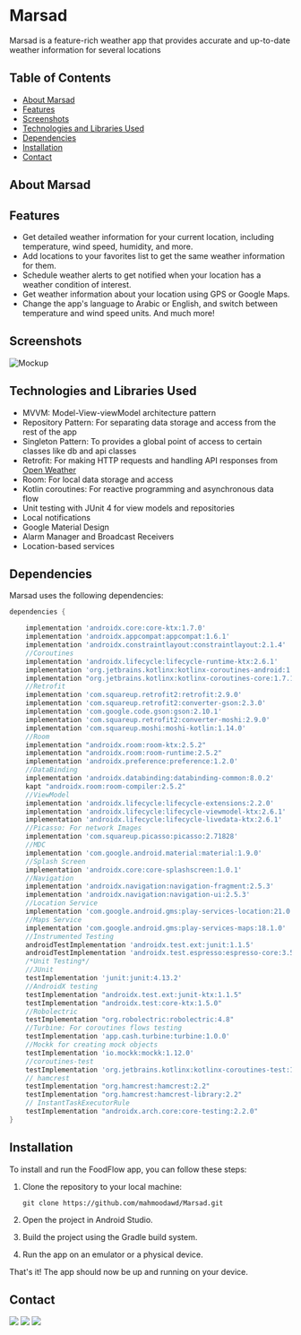 # Marsad
Marsad is a feature-rich weather app that provides accurate and up-to-date weather information for several locations


## Table of Contents

- [About Marsad](#about-marsad)
- [Features](#features)
- [Screenshots](#screenshots)
- [Technologies and Libraries Used](#technologies-and-libraries-used)
- [Dependencies](#dependencies)
- [Installation](#installation)
- [Contact](#contact)

## About Marsad

## Features
- Get detailed weather information for your current location, including temperature, wind speed, humidity, and more.
- Add locations to your favorites list to get the same weather information for them.
- Schedule weather alerts to get notified when your location has a weather condition of interest.
- Get weather information about your location using GPS or Google Maps.
- Change the app's language to Arabic or English, and switch between temperature and wind speed units.
And much more!

## Screenshots
![Mockup](https://github.com/mahmoodawd/Marsad/assets/63718329/943eb878-2234-4833-b17b-bb54482d20a1)



## Technologies and Libraries Used

- MVVM: Model-View-viewModel architecture pattern
- Repository Pattern: For separating data storage and access from the rest of the app
- Singleton Pattern: To provides a global point of access to certain classes like db and api classes
- Retrofit: For making HTTP requests and handling API responses from [Open Weather](https://openweathermap.org)
- Room: For local data storage and access
- Kotlin coroutines: For reactive programming and asynchronous data flow
- Unit testing with JUnit 4 for view models and repositories
- Local notifications
- Google Material Design
- Alarm Manager and Broadcast Receivers
- Location-based services
  

## Dependencies

Marsad uses the following dependencies:

```groovy
dependencies {

    implementation 'androidx.core:core-ktx:1.7.0'
    implementation 'androidx.appcompat:appcompat:1.6.1'
    implementation 'androidx.constraintlayout:constraintlayout:2.1.4'
    //Coroutines
    implementation 'androidx.lifecycle:lifecycle-runtime-ktx:2.6.1'
    implementation 'org.jetbrains.kotlinx:kotlinx-coroutines-android:1.7.1'
    implementation "org.jetbrains.kotlinx:kotlinx-coroutines-core:1.7.1"
    //Retrofit
    implementation 'com.squareup.retrofit2:retrofit:2.9.0'
    implementation 'com.squareup.retrofit2:converter-gson:2.3.0'
    implementation 'com.google.code.gson:gson:2.10.1'
    implementation 'com.squareup.retrofit2:converter-moshi:2.9.0'
    implementation 'com.squareup.moshi:moshi-kotlin:1.14.0'
    //Room
    implementation "androidx.room:room-ktx:2.5.2"
    implementation "androidx.room:room-runtime:2.5.2"
    implementation 'androidx.preference:preference:1.2.0'
    //DataBinding
    implementation 'androidx.databinding:databinding-common:8.0.2'
    kapt "androidx.room:room-compiler:2.5.2"
    //ViewModel
    implementation 'androidx.lifecycle:lifecycle-extensions:2.2.0'
    implementation 'androidx.lifecycle:lifecycle-viewmodel-ktx:2.6.1'
    implementation 'androidx.lifecycle:lifecycle-livedata-ktx:2.6.1'
    //Picasso: For network Images
    implementation 'com.squareup.picasso:picasso:2.71828'
    //MDC
    implementation 'com.google.android.material:material:1.9.0'
    //Splash Screen
    implementation 'androidx.core:core-splashscreen:1.0.1'
    //Navigation
    implementation 'androidx.navigation:navigation-fragment:2.5.3'
    implementation 'androidx.navigation:navigation-ui:2.5.3'
    //Location Service
    implementation 'com.google.android.gms:play-services-location:21.0.1'
    //Maps Service
    implementation 'com.google.android.gms:play-services-maps:18.1.0'
    //Instrumented Testing
    androidTestImplementation 'androidx.test.ext:junit:1.1.5'
    androidTestImplementation 'androidx.test.espresso:espresso-core:3.5.1'
    /*Unit Testing*/
    //JUnit
    testImplementation 'junit:junit:4.13.2'
    //AndroidX testing
    testImplementation "androidx.test.ext:junit-ktx:1.1.5"
    testImplementation "androidx.test:core-ktx:1.5.0"
    //Robolectric
    testImplementation "org.robolectric:robolectric:4.8"
    //Turbine: For coroutines flows testing
    testImplementation 'app.cash.turbine:turbine:1.0.0'
    //Mockk for creating mock objects
    testImplementation 'io.mockk:mockk:1.12.0'
    //coroutines-test
    testImplementation 'org.jetbrains.kotlinx:kotlinx-coroutines-test:1.7.1'
    // hamcrest
    testImplementation "org.hamcrest:hamcrest:2.2"
    testImplementation "org.hamcrest:hamcrest-library:2.2"
    // InstantTaskExecutorRule
    testImplementation "androidx.arch.core:core-testing:2.2.0"
}
```
## Installation

To install and run the FoodFlow app, you can follow these steps:

1. Clone the repository to your local machine:
  
   ```
   git clone https://github.com/mahmoodawd/Marsad.git
   ```
2. Open the project in Android Studio.
3. Build the project using the Gradle build system.
4. Run the app on an emulator or a physical device.

That's it! The app should now be up and running on your device.

## Contact
<p align="left"> <a href="https://www.linkedin.com/in/mahmoodawd" target="_blank"><img src="https://img.shields.io/badge/linkedin-%230177B5?style=plastic&logo=linkedin&logoColor=white"/></a> <a href="mailto:mahmooodawd@gmail.com"><img src="https://img.shields.io/badge/gmail-%23FF0000?style=plastic&logo=gmail&logoColor=white"/></a> <a href="https://wa.me/+201141680631" target="_blank"><img src="https://img.shields.io/badge/whatsapp-%25FFA200?style=plastic&logo=whatsapp&logoColor=white"/></a> </p>
 
